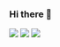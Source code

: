 
### Hi there 👋

<!--
**osho-m/osho-m** is a ✨ _special_ ✨ repository because its `README.md` (this file) appears on your GitHub profile.

Here are some ideas to get you started:

- 🔭 I’m currently working on ...
- 🌱 I’m currently learning ...
- 👯 I’m looking to collaborate on ...
- 🤔 I’m looking for help with ...
- 💬 Ask me about ...
- 📫 How to reach me: ...
- 😄 Pronouns: ...
- ⚡ Fun fact: ...
-->


<img src="https://github-readme-streak-stats.herokuapp.com/?user=osho-m&theme=dracula"/>

<img src="https://github-readme-stats.vercel.app/api/pin/?username=osho-m&repo=ml-pipeline&theme=dracula"/>

<img src="https://github-readme-stats.vercel.app/api/top-langs?username=osho-m&layout=compact&theme=dracula"/>








